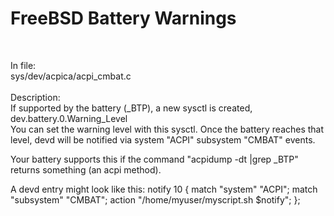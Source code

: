 # FreeBSD Battery Warnings
<br>

In file:<br>
sys/dev/acpica/acpi_cmbat.c<br>
<br>
Description:<br>
If supported by the battery (_BTP), a new sysctl is created, dev.battery.0.Warning_Level<br>
You can set the warning level with this sysctl.
Once the battery reaches that level, devd will be notified via system "ACPI" subsystem "CMBAT" events.<br>

Your battery supports this if the command "acpidump -dt |grep _BTP" returns something (an acpi method).

A devd entry might look like this:
notify 10 {
	match "system" "ACPI";
	match "subsystem" "CMBAT";
	action "/home/myuser/myscript.sh $notify";
};

